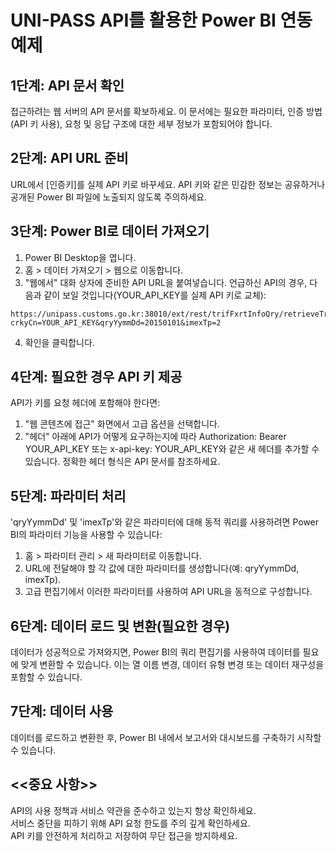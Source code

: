 # UNI-PASS API를 활용한 Power BI 연동 예제

## 1단계: API 문서 확인
접근하려는 웹 서버의 API 문서를 확보하세요. 이 문서에는 필요한 파라미터, 인증 방법(API 키 사용), 요청 및 응답 구조에 대한 세부 정보가 포함되어야 합니다.

## 2단계: API URL 준비
URL에서 [인증키]를 실제 API 키로 바꾸세요. API 키와 같은 민감한 정보는 공유하거나 공개된 Power BI 파일에 노출되지 않도록 주의하세요.

## 3단계: Power BI로 데이터 가져오기
1. Power BI Desktop을 엽니다.
2. 홈 > 데이터 가져오기 > 웹으로 이동합니다.
3. "웹에서" 대화 상자에 준비한 API URL을 붙여넣습니다. 언급하신 API의 경우, 다음과 같이 보일 것입니다(YOUR_API_KEY를 실제 API 키로 교체):
``` 
https://unipass.customs.go.kr:38010/ext/rest/trifFxrtInfoQry/retrieveTrifFxrtInfo?crkyCn=YOUR_API_KEY&qryYymmDd=20150101&imexTp=2
```
4. 확인을 클릭합니다.

## 4단계: 필요한 경우 API 키 제공
API가 키를 요청 헤더에 포함해야 한다면:  

1. "웹 콘텐츠에 접근" 화면에서 고급 옵션을 선택합니다.
2. "헤더" 아래에 API가 어떻게 요구하는지에 따라 Authorization: Bearer YOUR_API_KEY 또는 x-api-key: YOUR_API_KEY와 같은 새 헤더를 추가할 수 있습니다. 정확한 헤더 형식은 API 문서를 참조하세요.

## 5단계: 파라미터 처리
'qryYymmDd' 및 'imexTp'와 같은 파라미터에 대해 동적 쿼리를 사용하려면 Power BI의 파라미터 기능을 사용할 수 있습니다:

1. 홈 > 파라미터 관리 > 새 파라미터로 이동합니다.
2. URL에 전달해야 할 각 값에 대한 파라미터를 생성합니다(예: qryYymmDd, imexTp).
3. 고급 편집기에서 이러한 파라미터를 사용하여 API URL을 동적으로 구성합니다.

## 6단계: 데이터 로드 및 변환(필요한 경우)
데이터가 성공적으로 가져와지면, Power BI의 쿼리 편집기를 사용하여 데이터를 필요에 맞게 변환할 수 있습니다. 이는 열 이름 변경, 데이터 유형 변경 또는 데이터 재구성을 포함할 수 있습니다.

## 7단계: 데이터 사용
데이터를 로드하고 변환한 후, Power BI 내에서 보고서와 대시보드를 구축하기 시작할 수 있습니다.

## <<중요 사항>>  
API의 사용 정책과 서비스 약관을 준수하고 있는지 항상 확인하세요.  
서비스 중단을 피하기 위해 API 요청 한도를 주의 깊게 확인하세요.  
API 키를 안전하게 처리하고 저장하여 무단 접근을 방지하세요.  